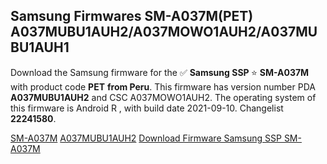 <h2>Samsung Firmwares SM-A037M(PET) A037MUBU1AUH2/A037MOWO1AUH2/A037MUBU1AUH1</h2>
Download the Samsung firmware for the ✅ <strong>Samsung SSP </strong> ⭐ <strong>SM-A037M</strong> with product code <strong>PET</strong> <strong> from Peru</strong>. This firmware has version number PDA <strong>A037MUBU1AUH2</strong> and CSC A037MOWO1AUH2. The operating system of this firmware is Android R , with build date 2021-09-10. Changelist <strong>22241580</strong>.


[SM-A037M](https://samfirm.shop/samsung/model/SM-A037M)
[A037MUBU1AUH2](https://samfirm.shop/samsung/pda/A037MUBU1AUH2)
[Download Firmware Samsung SSP SM-A037M](https://samfirm.shop/samsung/firmware/454657)
